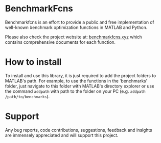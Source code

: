 # BenchmarkFcns
Benchmarkfcns is an effort to provide a public and free implementation of well-known benchmark optimization functions in MATLAB and Python. 

Please also check the project website at: [benchmarkfcns.xyz](http://benchmarkfcns.xyz) which contains comprehensive documents for each function. 

# How to install
To install and use this library, it is just required to add the project folders to MATLAB's path. For example, to use the functions in the 'benchmarks' folder, just navigate to this folder with MATLAB's directory explorer or use the command `addpath` with path to the folder on your PC (e.g. `addpath /path/to/benchmarks`).

# Support 
Any bug reports, code contributions, suggestions, feedback and insights are immensely appreciated and will support this project.
